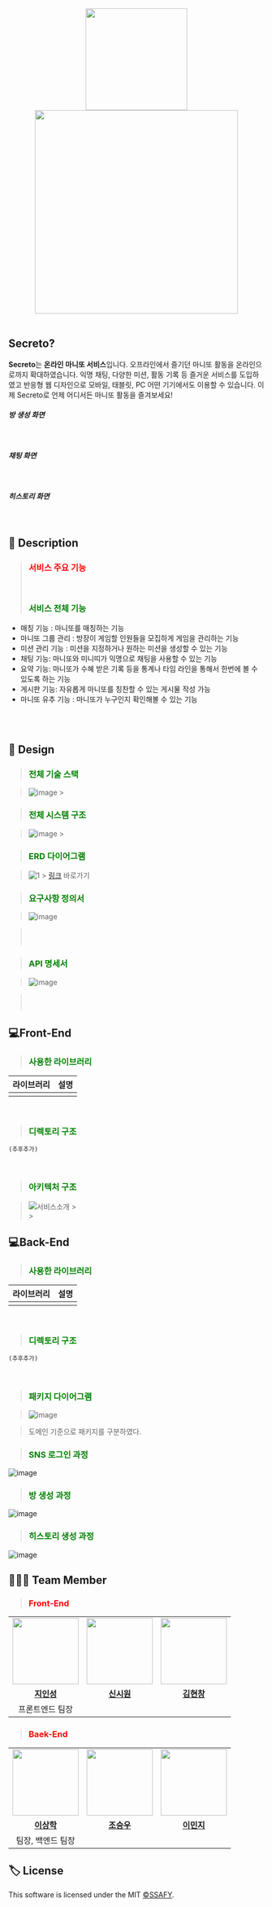 <div align="center">
<img width="200" src="./img/character-unewsah-.png"><img width="400" src="./img/logo-UM5BD9AI.png">
</div>
<br/>

## Secreto?
**Secreto**는 **온라인 마니또 서비스**입니다. 오프라인에서 즐기던 마니또 활동을 온라인으로까지 확대하였습니다. 익명 채팅, 다양한 미션, 활동 기록 등 즐거운 서비스를 도입하였고 반응형 웹 디자인으로 모바일, 태블릿, PC 어떤 기기에서도 이용할 수 있습니다. 이제 Secreto로 언제 어디서든 마니또 활동을 즐겨보세요!

<h5>방 생성 화면</h5>
<br/>

<h5>채팅 화면</h5>
<br/>

<h5>히스토리 화면</h5>
<br/>

## 📃 Description
> <h3><font color="red">서비스 주요 기능</font></h3>
> <br/>
> <h3><font color="green">서비스 전체 기능</font></h3>
<ul>
	<li>매칭  기능 : 마니또를 매칭하는 기능</li>
	<li>마니또 그룹 관리 : 방장이 게임할 인원들을 모집하게 게임을 관리하는 기능</li>
	<li>미션 관리 기능 : 미션을 지정하거나 원하는 미션을 생성할 수 있는 기능</li>
	<li>채팅 기능: 마니또와 미니띠가 익명으로 채팅을 사용할 수 있는 기능</li>
	<li>요약 기능: 마니또가 수혜 받은 기록 등을 통계나 타임 라인을 통해서 한번에 볼 수 있도록 하는 기능</li>
	<li>게시판 기능: 자유롭게 마니또를 칭찬할 수 있는 게시물 작성 가능</li>
	<li>마니또 유추 기능 : 마니또가 누구인지 확인해볼 수 있는 기능</li>
</ul>
<br/>
<br/>

## 📝 Design
> <h3><font color="green">전체 기술 스택</font></h3>

> ![image](./img/전체기술스택.png) > <br/>

> <h3><font color="green">전체 시스템 구조</font></h3>

> ![image](./img/전체시스템구조.png) > <br/>

> <h3><font color="green">ERD 다이어그램</font></h3>

> ![1](./img/ERD다이어그램.png) > [링크](https://www.erdcloud.com/d/CxFthe8tLGuDJf3Bz) 바로가기
> <br/>

> <h3><font color="green">요구사항 정의서</font></h3>

> ![image](./img/요구사항정의서.gif) <br/>

> <br/>
> <br/>

> <h3><font color="green">API 명세서</font></h3>

> ![image](./img/API명세서.gif) <br/>

> <br/>
> <br/>

## 💻Front-End
> <h3><font color="green">사용한 라이브러리</font></h3>

| 라이브러리       | 설명                                         |
| ---------------- | -------------------------------------------- |
|                  |                                              |

<br/>

> <h3><font color="green">디렉토리 구조</font></h3>

```markdown
(추후추가)
```

<br/>

> <h3><font color="green">아키텍처 구조</font></h3>

> ![서비스소개](./img/11.아키텍처구조.png) > <br/> > <br/>

## 💻Back-End
> <h3><font color="green">사용한 라이브러리</font></h3>

| 라이브러리                                  | 설명                                                                    |
| ------------------------------------------- | ----------------------------------------------------------------------- |
|                                             |                                                                         |

<br/>

> <h3><font color="green">디렉토리 구조</font></h3>

```markdown
(추후추가)
```

<br/>

> <h3><font color="green">패키지 다이어그램</font></h3>

> ![image](./img/12.패키지다이어그램.png)

> 도메인 기준으로 패키지를 구분하였다.
> <br/>

> <h3><font color="green">SNS 로그인 과정</font></h3>
![image](./img/SNS로그인.png)
> <h3><font color="green">방 생성 과정</font></h3>
![image](./img/방생성및구성.png)
> <h3><font color="green">히스토리 생성 과정</font></h3>
![image](./img/히스토리생성.png)

## 👨‍👦‍👦 Team Member
> <h3><font color="red">Front-End</font></h3>
<table>
 <tr>
    <td align="center"><a href="https://github.com/JIINSUNG"><img src="./img/지인성.jpg" width="130px;" alt=""></a></td>
    <td align="center"><a href="https://github.com/tooyul"><img src="./img/신시원.png" width="130px;" alt=""></a></td>
    <td align="center"><a href="https://github.com/h-spear"><img src="./img/김현창.jpg" width="130px;" alt=""></a></td>
  </tr>
  <tr>
    <td align="center"><a href="https://github.com/JIINSUNG"><b>지인성</b></a></td>
    <td align="center"><a href="https://github.com/tooyul"><b>신시원</b></a></td>
    <td align="center"><a href="https://github.com/h-spear"><b>김현창</b></a></td>
  </tr>
  <tr>
    <td align="center">프론트엔드 팀장</td>
    <td align="center"></td>
    <td align="center"></td>
  </tr>
</table>

> <h3><font color="red">Baek-End</font></h3>
<table>
 <tr>
    <td align="center"><a href="https://github.com/yee950419"><img src="./img/이상학.png" width="130px;" alt=""></a></td>
    <td align="center"><a href="https://github.com/KrswJo"><img src="./img/조승우.png" width="130px;" alt=""></a></td>
    <td align="center"><a href="https://github.com/namoo1818"><img src="./img/이민지.png" width="130px;" alt=""></a></td>
  </tr>
  <tr>
    <td align="center"><a href="https://github.com/yee950419"><b>이상학</b></a></td>
    <td align="center"><a href="https://github.com/KrswJo"><b>조승우</b></a></td>
    <td align="center"><a href="https://github.com/namoo1818"><b>이민지</b></a></td>
  </tr>
  <tr>
    <td align="center">팀장, 백엔드 팀장</td>
    <td align="center"></td>
    <td align="center"></td>
  </tr>
</table>

## 🏷 License
<p>
This software is licensed under the MIT <a href="https://www.ssafy.com/ksp/jsp/swp/swpMain.jsp" _blank="new">©SSAFY</a>.
</p>

